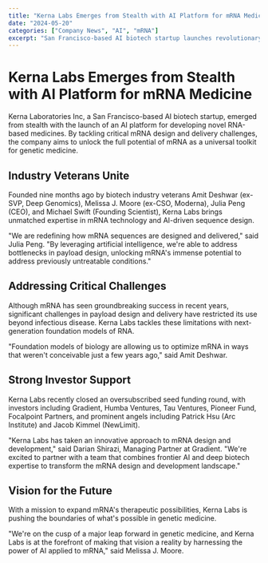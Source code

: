 ```yaml
---
title: "Kerna Labs Emerges from Stealth with AI Platform for mRNA Medicine"
date: "2024-05-20"
categories: ["Company News", "AI", "mRNA"]
excerpt: "San Francisco-based AI biotech startup launches revolutionary platform for developing novel RNA-based medicines, closing oversubscribed seed funding round."
---
```


# Kerna Labs Emerges from Stealth with AI Platform for mRNA Medicine

Kerna Laboratories Inc, a San Francisco-based AI biotech startup, emerged from stealth with the launch of an AI platform for developing novel RNA-based medicines. By tackling critical mRNA design and delivery challenges, the company aims to unlock the full potential of mRNA as a universal toolkit for genetic medicine.

## Industry Veterans Unite

Founded nine months ago by biotech industry veterans Amit Deshwar (ex-SVP, Deep Genomics), Melissa J. Moore (ex-CSO, Moderna), Julia Peng (CEO), and Michael Swift (Founding Scientist), Kerna Labs brings unmatched expertise in mRNA technology and AI-driven sequence design.

"We are redefining how mRNA sequences are designed and delivered," said Julia Peng. "By leveraging artificial intelligence, we're able to address bottlenecks in payload design, unlocking mRNA's immense potential to address previously untreatable conditions."

## Addressing Critical Challenges

Although mRNA has seen groundbreaking success in recent years, significant challenges in payload design and delivery have restricted its use beyond infectious disease. Kerna Labs tackles these limitations with next-generation foundation models of RNA.

"Foundation models of biology are allowing us to optimize mRNA in ways that weren't conceivable just a few years ago," said Amit Deshwar.

## Strong Investor Support

Kerna Labs recently closed an oversubscribed seed funding round, with investors including Gradient, Humba Ventures, Tau Ventures, Pioneer Fund, Focalpoint Partners, and prominent angels including Patrick Hsu (Arc Institute) and Jacob Kimmel (NewLimit).

"Kerna Labs has taken an innovative approach to mRNA design and development," said Darian Shirazi, Managing Partner at Gradient. "We're excited to partner with a team that combines frontier AI and deep biotech expertise to transform the mRNA design and development landscape."

## Vision for the Future

With a mission to expand mRNA's therapeutic possibilities, Kerna Labs is pushing the boundaries of what's possible in genetic medicine.

"We're on the cusp of a major leap forward in genetic medicine, and Kerna Labs is at the forefront of making that vision a reality by harnessing the power of AI applied to mRNA," said Melissa J. Moore.